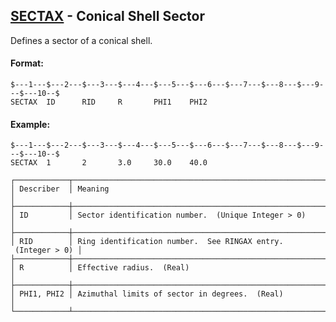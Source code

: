 ## [SECTAX](https://help.hexagonmi.com/bundle/MSC_Nastran_2022.4/page/Nastran_Combined_Book/qrg/bulkqrs/TOC.SECTAX.xhtml) - Conical Shell Sector

Defines a sector of a conical shell.

#### Format:

```nastran
$---1---$---2---$---3---$---4---$---5---$---6---$---7---$---8---$---9---$---10--$
SECTAX  ID      RID     R       PHI1    PHI2                                    
```

#### Example:

```nastran
$---1---$---2---$---3---$---4---$---5---$---6---$---7---$---8---$---9---$---10--$
SECTAX  1       2       3.0     30.0    40.0                                    
```

```text
┌────────────┬───────────────────────────────────────────────────────────────┐
│ Describer  │ Meaning                                                       │
├────────────┼───────────────────────────────────────────────────────────────┤
│ ID         │ Sector identification number.  (Unique Integer > 0)           │
├────────────┼───────────────────────────────────────────────────────────────┤
│ RID        │ Ring identification number.  See RINGAX entry.  (Integer > 0) │
├────────────┼───────────────────────────────────────────────────────────────┤
│ R          │ Effective radius.  (Real)                                     │
├────────────┼───────────────────────────────────────────────────────────────┤
│ PHI1, PHI2 │ Azimuthal limits of sector in degrees.  (Real)                │
└────────────┴───────────────────────────────────────────────────────────────┘
```
